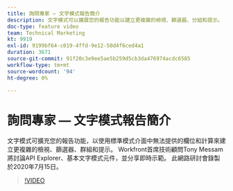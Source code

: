 ```yaml
---
title: 詢問專家 — 文字模式報告簡介
description: 文字模式可以擴展您的報告功能以建立更複雜的檢視、篩選器、分組和提示。 此網路研討會錄製於2020年7月15日。
doc-type: feature video
team: Technical Marketing
kt: 9919
exl-id: 9199bf64-c019-4ffd-9e12-50d4f6ced4a1
duration: 3671
source-git-commit: 91f20c3e9ee5ae5b259d5cb3da476974acdc6585
workflow-type: tm+mt
source-wordcount: '94'
ht-degree: 0%

---
```


# 詢問專家 — 文字模式報告簡介

文字模式可擴充您的報告功能，以使用標準模式介面中無法提供的欄位和計算來建立更複雜的檢視、篩選器、群組和提示。 Workfront首席技術顧問Tony Messam將討論API Explorer、基本文字模式元件，並分享即時示範。 此網路研討會錄製於2020年7月15日。

>[!VIDEO](https://video.tv.adobe.com/v/341125/?quality=12)
